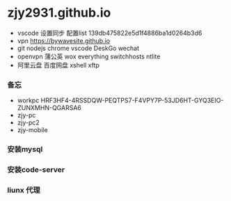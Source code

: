 # zjy2931.github.io

* vscode 设置同步
  配置list   139db475822e5d1f4886ba1d0264b3d6
* vpn https://bywavesite.github.io
* git nodejs chrome vscode DeskGo wechat
* openvpn 蒲公英 wox everything switchhosts ntlite
* 阿里云盘 百度网盘 xshell xftp  

### 备忘

* workpc   HRF3HF4-4RSSDQW-PEQTPS7-F4VPY7P-53JD6HT-GYQ3EIO-ZUNXMHN-QGARSA6
* zjy-pc  
* zjy-pc2
* zjy-mobile  
###  安装mysql
###  安装code-server
###  liunx 代理


